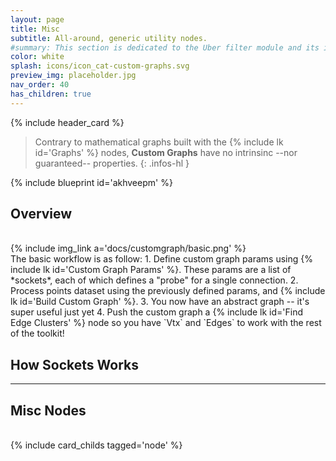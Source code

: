 ```yaml
---
layout: page
title: Misc
subtitle: All-around, generic utility nodes.
#summary: This section is dedicated to the Uber filter module and its inputs.
color: white
splash: icons/icon_cat-custom-graphs.svg
preview_img: placeholder.jpg
nav_order: 40
has_children: true
---
```


{% include header_card %}

> Contrary to mathematical graphs built with the {% include lk id='Graphs' %} nodes, **Custom Graphs** have no intrinsinc --nor guaranteed-- properties.
{: .infos-hl }

{% include blueprint id='akhveepm' %} 

## Overview
<br>
{% include img_link a='docs/customgraph/basic.png' %} 
<br>
The basic workflow is as follow:
1. Define custom graph params using {% include lk id='Custom Graph Params' %}. These params are a list of *sockets*, each of which defines a "probe" for a single connection.
2. Process points dataset using the previously defined params, and {% include lk id='Build Custom Graph' %}.
3. You now have an abstract graph -- it's super useful just yet
4. Push the custom graph a {% include lk id='Find Edge Clusters' %} node so you have `Vtx` and `Edges` to work with the rest of the toolkit!

## How Sockets Works



---
## Misc Nodes
<br>
{% include card_childs tagged='node' %}